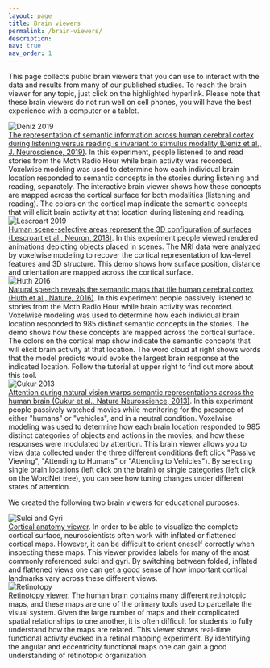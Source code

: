 ```yaml
---
layout: page
title: Brain viewers
permalink: /brain-viewers/
description:
nav: true
nav_order: 1
---
```


This page collects public brain viewers that you can use to interact with the data and results from many of our published studies. To reach the brain viewer for any topic, just click on the highlighted hyperlink. Please note that these brain viewers do not run well on cell phones, you will have the best experience with a computer or a tablet.

<div class="viewer-entry">
  <div class="viewer-image">
    <img src="{{ '/assets/img/papers/Deniz.F.2019.webp' | relative_url }}" alt="Deniz 2019" class="img-fluid">
  </div>
  <div class="viewer-info">
    <a href="https://gallantlab.org/viewer-deniz-2019/">The representation of semantic information across human cerebral cortex during listening versus reading is invariant to stimulus modality (Deniz et al., J. Neuroscience, 2019)</a>. In this experiment, people listened to and read stories from the Moth Radio Hour while brain activity was recorded. Voxelwise modeling was used to determine how each individual brain location responded to semantic concepts in the stories during listening and reading, separately. The interactive brain viewer shows how these concepts are mapped across the cortical surface for both modalities (listening and reading). The colors on the cortical map indicate the semantic concepts that will elicit brain activity at that location during listening and reading.
  </div>
</div>

<div class="viewer-entry">
  <div class="viewer-image">
    <img src="{{ '/assets/img/papers/Lescroart.M.2019.webp' | relative_url }}" alt="Lescroart 2019" class="img-fluid">
  </div>
  <div class="viewer-info">
    <a href="https://gallantlab.org/viewer-lescroart-2018/">Human scene-selective areas represent the 3D configuration of surfaces (Lescroart et al., Neuron, 2018)</a>. In this experiment people viewed rendered animations depicting objects placed in scenes. The MRI data were analyzed by voxelwise modeling to recover the cortical representation of low-level features and 3D structure. This demo shows how surface position, distance and orientation are mapped across the cortical surface.
  </div>
</div>

<div class="viewer-entry">
  <div class="viewer-image">
    <img src="{{ '/assets/img/papers/Huth.A.2016.webp' | relative_url }}" alt="Huth 2016" class="img-fluid">
  </div>
  <div class="viewer-info">
    <a href="https://gallantlab.org/viewer-huth-2016/">Natural speech reveals the semantic maps that tile human cerebral cortex (Huth et al., Nature, 2016)</a>. In this experiment people passively listened to stories from the Moth Radio Hour while brain activity was recorded. Voxelwise modeling was used to determine how each individual brain location responded to 985 distinct semantic concepts in the stories. The demo shows how these concepts are mapped across the cortical surface. The colors on the cortical map show indicate the semantic concepts that will elicit brain activity at that location. The word cloud at right shows words that the model predicts would evoke the largest brain response at the indicated location. Follow the tutorial at upper right to find out more about this tool.
  </div>
</div>

<div class="viewer-entry">
  <div class="viewer-image">
    <img src="{{ '/assets/img/papers/Cukur.T.2013.webp' | relative_url }}" alt="Cukur 2013" class="img-fluid">
  </div>
  <div class="viewer-info">
    <a href="https://gallantlab.org/viewer-cukur-2013/">Attention during natural vision warps semantic representations across the human brain (Cukur et al., Nature Neuroscience, 2013)</a>. In this experiment people passively watched movies while monitoring for the presence of either "humans" or "vehicles", and in a neutral condition. Voxelwise modeling was used to determine how each brain location responded to 985 distinct categories of objects and actions in the movies, and how these responses were modulated by attention. This brain viewer allows you to view data collected under the three different conditions (left click "Passive Viewing", "Attending to Humans" or "Attending to Vehicles"). By selecting single brain locations (left click on the brain) or single categories (left click on the WordNet tree), you can see how tuning changes under different states of attention.
  </div>
</div>

We created the following two brain viewers for educational purposes.

<div class="viewer-entry">
  <div class="viewer-image">
    <img src="{{ '/assets/img/other/sulcigyri.webp' | relative_url }}" alt="Sulci and Gyri" class="img-fluid">
  </div>
  <div class="viewer-info">
    <a href="https://gallantlab.org/viewer-cortical-anatomy/">Cortical anatomy viewer</a>. In order to be able to visualize the complete cortical surface, neuroscientists often work with inflated or flattened cortical maps. However, it can be difficult to orient oneself correctly when inspecting these maps. This viewer provides labels for many of the most commonly referenced sulci and gyri. By switching between folded, inflated and flattened views one can get a good sense of how important cortical landmarks vary across these different views.
  </div>
</div>

<div class="viewer-entry">
  <div class="viewer-image">
    <img src="{{ '/assets/img/other/retinotopy.webp' | relative_url }}" alt="Retinotopy" class="img-fluid">
  </div>
  <div class="viewer-info">
    <a href="https://gallantlab.org/viewer-retinotopy-demo/">Retinotopy viewer</a>. The human brain contains many different retinotopic maps, and these maps are one of the primary tools used to parcellate the visual system. Given the large number of maps and their complicated spatial relationships to one another, it is often difficult for students to fully understand how the maps are related. This viewer shows real-time functional activity evoked in a retinal mapping experiment. By identifying the angular and eccentricity functional maps one can gain a good understanding of retinotopic organization.
  </div>
</div>
